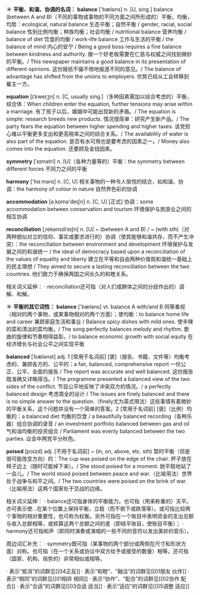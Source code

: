 ☀ <span class="category">**平衡、和谐、协调的名词：**</span>
<span class="vocabulary">**balance**</span> ['bæləns] 
<span class="definition">n. [U, sing.] balance (between A and B)（不同的事物或事物的不同方面之间所形成的）平衡，均衡，均势：</span>ecological, natural balance 生态平衡；自然平衡 / gender, racial, social balance 性别比例均衡；种族均衡；社会均衡 / nutritional balance 营养均衡 / balance of diet 饮食的均衡 / work-life balance 工作与生活的平衡 / the balance of mind 内心的安宁 / Being a good boss requires a fine balance between kindness and authority. 做一个好老板需要在仁慈与权威之间找到微妙的平衡。/ This newspaper maintains a good balance in its presentation of different opinions. 这份报纸不偏不倚地报道不同的意见。/ The balance of advantage has shifted from the unions to employers. 优势已经从工会转移到雇主一方。
                      
<span class="vocabulary">**equation**</span> [ɪˈkweɪʒn]
<span class="definition">n. [C, usually sing.]（多种因素需加以综合考虑的）平衡，综合体：</span>When children enter the equation, further tensions may arise within a marriage. 有了孩子以后，婚姻中可能出现新的矛盾。/ The equation is simple: research breeds new products. 情况很简单：研究产生新产品。/ The party fears the equation between higher spending and higher taxes. 该党担心难以平衡更多支出和更高税率之间的综合关系。/ The availability of water is also part of the equation. 是否有水可用也是要考虑的因素之一。/ Money also comes into the equation. 还要顾及金钱因素。

<span class="vocabulary">**symmetry**</span> [ˈsɪmətri]
<span class="definition">n. [U]（各种力量等的）平衡：</span>the symmetry between different forces 不同力之间的平衡

<span class="vocabulary">**harmony**</span> ['hɑːmənɪ] 
<span class="definition">n. [C, U] 相关事物的一种令人愉悦的结合，如和谐、协调：</span>the harmony of colour in nature 自然界色彩的协调

<span class="vocabulary">**accommodation**</span> [ə͵kɒmə'deɪʃn] 
<span class="definition">n. [C, U] [正式] 协调：</span>some accommodation between conservation and tourism 环境保护与旅游业之间的相互协调
           
<span class="vocabulary">**reconciliation**</span> [ˌrekənsɪliˈeɪʃn]
<span class="definition">n. [U] ~ (between A and B) / ~ (with sth)（对两种貌似对立的信仰、事实或要求进行的）协调（使其能够和谐共存，而不产生冲突）：</span>the reconciliation between environment and development 环境保护与发展之间的和谐统一 / the ideal of democracy based upon a reconciliation of the values of equality and liberty 建立在平等和自由两种价值观和谐统一基础上的民主理想 / They aimed to secure a lasting reconciliation between the two countries. 他们致力于确保两国之间长久的和睦关系。

相关词义延伸：
· reconciliation还可指（对人们或群体之间的分歧作出的）调解、和解。
 
☀ <span class="category">**平衡的其它词性：**</span>
<span class="vocabulary">**balance**</span> ['bæləns] 
<span class="definition">vt. balance A with/and B 同等重视（相对的两个事物，或某事物相对的两个方面）；使均衡：</span>to balance home life and career 兼顾家庭生活和事业 / Balance spicy dishes with mild ones. 使辛辣的菜和清淡的菜均衡。/ The song perfectly balances melody and rhythm. 歌曲的旋律和节奏相得益彰。/ to balance economic growth with social equity 在经济增长与社会公平之间实现平衡
              
<span class="vocabulary">**balanced**</span> [ˈbælənst]
<span class="definition">adj. 1 [常用于名词前] [褒]（报告、书籍、文件等）均衡考虑的、兼顾各方的、公平的：</span>a fair, balanced, comprehensive report 一份公正、公平、全面的报告 / The report was accurate and well balanced. 这份报告既准确又详略得当。/ The programme presented a balanced view of the two sides of the conflict. 节目公平地反映了冲突双方的情况。/ a perfectly balanced design 考虑周全的设计 / The issues are finely balanced and there is no simple answer to the question.（finely尤为英式用法）这些事情有着微妙的平衡关系，这个问题并没有一个简单的答案。<span class="definition">2 [常用于名词前] [褒]（比例）均衡的：</span>a balanced diet 均衡的饮食 / a beautifully balanced recording（各种乐器）组合协调的录音 / an investment portfolio balanced between gas and oil 气和油均衡的投资组合 / Parliament was evenly balanced between the two parties. 议会中两党平分秋色。

<span class="vocabulary">**poised**</span> [pɔɪzd]
<span class="definition">adj. [不用于名词前] ~ (in, on, above, etc. sth) 暂时平衡（但是很可能改变方向）的：</span>The cup was poised on the edge of the chair. 杯子放在椅子边上（随时可能掉下来）。/ She stood poised for a moment. 她平稳地站了一会儿。/ The world stood poised between peace and war.（比喻用法）世界处于战争与和平之间。/ The two countries were poised on the brink of war.（比喻用法）这两个国家处于交战的边缘。

相关词义延伸：
· balance还可指身体的平衡能力。也可指（用来称重的）天平。亦可表示使…在某个位置上保持平衡，立稳（而不倒下或跌落等）。或可指比较两个事物的相对重要性，也可称为权衡。另外可指在一个账目中表明资金的支出总额与收入总额相等，或核算这两个总额之间的差（即结平账目，使账目平衡）；
· harmony还可指和声（即同时演奏或演唱的一些不同的音符以发出美妙的音乐）。

周边词汇补充：
· symmetry既可指（某事物的两个部分或两侧在尺寸和形状方面）对称。也可指（在一个关系或协议中双方给予或接受的数量）相等。还可指（国家、机构、局势的）非常相似或相等。

· 表示“抵消”的词群见[[04正反]]
· 表示“和睦”、“融洽”的词群见[[01朋友 伙伴]]
· 表示“相同”的词群见[[01相异 相同]]
· 表示“协作”、“配合”的词群见[[02协作 配合]]
· 表示“合适”的词群见[[03合适 适当]]
· 表示“适应”的词群见[[05调整 适应]]
